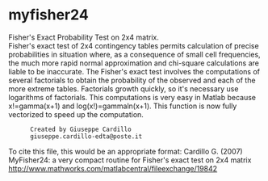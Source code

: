 # myfisher24
Fisher's Exact Probability Test on 2x4 matrix.<br/>
Fisher's exact test of 2x4 contingency tables permits calculation of
precise probabilities in situation where, as a consequence of small cell
frequencies, the much more rapid normal approximation and chi-square
calculations are liable to be inaccurate. The Fisher's exact test involves
the computations of several factorials to obtain the probability of the
observed and each of the more extreme tables. Factorials growth quickly,
so it's necessary use logarithms of factorials. This computations is very
easy in Matlab because x!=gamma(x+1) and log(x!)=gammaln(x+1). This
function is now fully vectorized to speed up the computation.

          Created by Giuseppe Cardillo
          giuseppe.cardillo-edta@poste.it

To cite this file, this would be an appropriate format:
Cardillo G. (2007) MyFisher24: a very compact routine for Fisher's exact
test on 2x4 matrix
http://www.mathworks.com/matlabcentral/fileexchange/19842
